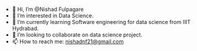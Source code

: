 - 👋 Hi, I’m @Nishad Fulpagare
- 👀 I’m interested in Data Science.
- 🌱 I’m currently learning Software engineering for data science from IIIT Hydrabad.
- 💞️ I’m looking to collaborate on data science project.
- 📫 How to reach me: nishadnf21@gmail.com

<!---
Nishad21/Nishad21 is a ✨ special ✨ repository because its `README.md` (this file) appears on your GitHub profile.
You can click the Preview link to take a look at your changes.
--->
